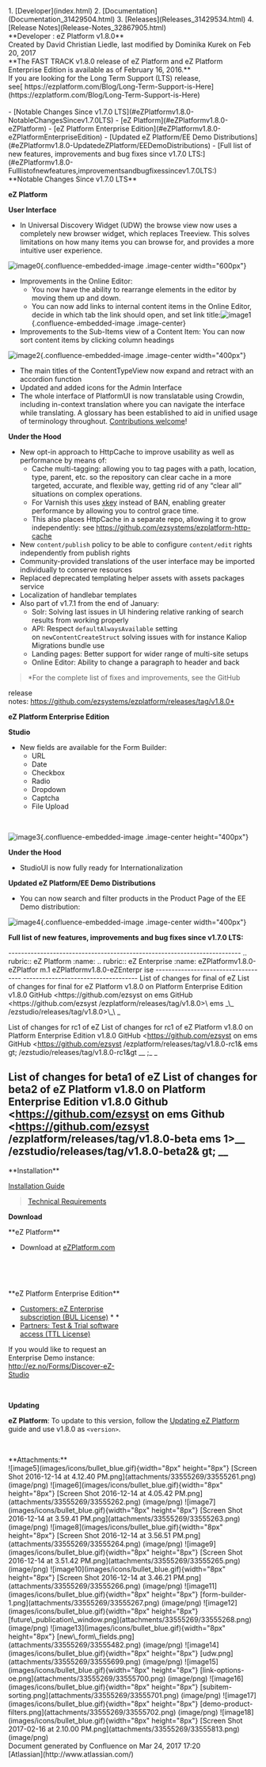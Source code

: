 <div id="page">
<div id="main" class="aui-page-panel">
<div id="main-header">
<div id="breadcrumb-section">
1.  [Developer](index.html)
2.  [Documentation](Documentation_31429504.html)
3.  [Releases](Releases_31429534.html)
4.  [Release Notes](Release-Notes_32867905.html)

</div>
**Developer : eZ Platform v1.8.0**

</div>
<div id="content" class="view">
<div class="page-metadata">
Created by David Christian Liedle, last modified by Dominika Kurek on
Feb 20, 2017

</div>
<div id="main-content" class="wiki-content group">
<div class="contentLayout2">
<div class="columnLayout two-right-sidebar"
data-layout="two-right-sidebar">
<div class="cell normal" data-type="normal">
<div class="innerCell">
**The FAST TRACK v1.8.0 release of eZ Platform and eZ Platform
Enterprise Edition is available as of February 16, 2016.**

<div
class="confluence-information-macro confluence-information-macro-tip">
<div class="confluence-information-macro-body">
If you are looking for the Long Term Support (LTS) release,
see[ https://ezplatform.com/Blog/Long-Term-Support-is-Here](https://ezplatform.com/Blog/Long-Term-Support-is-Here)

</div>
</div>
 

<div class="toc-macro rbtoc1490376007363">
-   [Notable Changes Since v1.7.0
    LTS](#eZPlatformv1.8.0-NotableChangesSincev1.7.0LTS)
    -   [eZ Platform](#eZPlatformv1.8.0-eZPlatform)
    -   [eZ Platform Enterprise
        Edition](#eZPlatformv1.8.0-eZPlatformEnterpriseEdition)
    -   [Updated eZ Platform/EE Demo
        Distributions](#eZPlatformv1.8.0-UpdatedeZPlatform/EEDemoDistributions)
-   [Full list of new features, improvements and bug fixes since v1.7.0
    LTS:](#eZPlatformv1.8.0-Fulllistofnewfeatures,improvementsandbugfixessincev1.7.0LTS:)

</div>
**Notable Changes Since v1.7.0 LTS**

**eZ Platform**

**User Interface**

-   In Universal Discovery Widget (UDW) the browse view now uses a
    completely new browser widget, which replaces Treeview. This solves
    limitations on how many items you can browse for, and provides a
    more intuitive user experience.

![image0](attachments/33555269/33555699.png){.confluence-embedded-image
.image-center width="600px"}

-   Improvements in the Online Editor:
    -   You now have the ability to rearrange elements in the editor by
        moving them up and down.
    -   You can now add links to internal content items in the Online
        Editor, decide in which tab the link should open, and set link
        title:![image1](attachments/33555269/33555700.png){.confluence-embedded-image
        .image-center}
-   Improvements to the Sub-Items view of a Content Item: You can now
    sort content items by clicking column headings

![image2](attachments/33555269/33555701.png){.confluence-embedded-image
.image-center width="400px"}

-   The main titles of the ContentTypeView now expand and retract with
    an accordion function
-   Updated and added icons for the Admin Interface
-   The whole interface of PlatformUI is now translatable using Crowdin,
    including in-context translation where you can navigate the
    interface while translating. A glossary has been established to aid
    in unified usage of terminology throughout. [Contributions
    welcome](https://crowdin.com/project/ezplatform)!

**Under the Hood**

-   New opt-in approach to HttpCache to improve usability as well as
    performance by means of:
    -   Cache multi-tagging: allowing you to tag pages with a path,
        location, type, parent, etc. so the repository can clear cache
        in a more targeted, accurate, and flexible way, getting rid of
        any “clear all” situations on complex operations.
    -   For Varnish this uses
        [xkey](https://github.com/varnish/varnish-modules/blob/master/docs/vmod_xkey.rst) instead
        of BAN, enabling greater performance by allowing you to control
        grace time.
    -   This also places HttpCache in a separate repo, allowing it to
        grow independently:
        see <https://github.com/ezsystems/ezplatform-http-cache>
-   New `content/publish` policy to be able to
    configure `content/edit` rights independently from publish rights
-   Community-provided translations of the user interface may be
    imported individually to conserve resources
-   Replaced deprecated templating helper assets with assets packages
    service
-   Localization of handlebar templates
-   Also part of v1.7.1 from the end of January:
    -   Solr: Solving last issues in UI hindering relative ranking of
        search results from working properly
    -   API: Respect `defaultAlwaysAvailable` setting
        on `newContentCreateStruct` solving issues with for instance
        Kaliop Migrations bundle use
    -   Landing pages: Better support for wider range of multi-site
        setups
    -   Online Editor: Ability to change a paragraph to header and back

> \*For the complete list of fixes and improvements, see the GitHub

release
notes: <https://github.com/ezsystems/ezplatform/releases/tag/v1.8.0*>

**eZ Platform Enterprise Edition**

**Studio**

-   New fields are available for the Form Builder:
    -   URL
    -   Date
    -   Checkbox
    -   Radio
    -   Dropdown
    -   Captcha
    -   File Upload

 

![image3](attachments/33555269/33555813.png){.confluence-embedded-image
.image-center height="400px"}

**Under the Hood**

-   StudioUI is now fully ready for Internationalization

**Updated eZ Platform/EE Demo Distributions**

-   You can now search and filter products in the Product Page of the EE
    Demo distribution:

![image4](attachments/33555269/33555702.png){.confluence-embedded-image
.image-center width="400px"}

**Full list of new features, improvements and bug fixes since v1.7.0
LTS:**

<div class="table-wrap">
  -------------------------------------------------------------------------
  .. rubric:: eZ Platform :name:       .. rubric:: eZ Enterprise :name:
  eZPlatformv1.8.0-eZPlatfor m.1       eZPlatformv1.8.0-eZEnterpr ise
  ------------------------------------ ------------------------------------
  List of changes for final of eZ      List of changes for final for eZ
  Platform v1.8.0 on                   Platform Enterprise Edition v1.8.0
  GitHub &lt;https://github.com/ezsyst on
  ems                                  GitHub &lt;https://github.com/ezsyst
  /ezplatform/releases/tag/v1.8.0&gt;\ ems
  _\_                                  /ezstudio/releases/tag/v1.8.0&gt;\_\
                                       _
                                        

  List of changes for rc1 of eZ        List of changes for rc1 of eZ
  Platform v1.8.0 on                   Platform Enterprise Edition v1.8.0
  GitHub &lt;https://github.com/ezsyst on
  ems                                  GitHub &lt;https://github.com/ezsyst
  /ezplatform/releases/tag/v1.8.0-rc1& ems
  gt;                                  /ezstudio/releases/tag/v1.8.0-rc1&gt
  \_\_                                 ;\_
                                       \_

  List of changes for beta1 of eZ      List of changes for beta2 of eZ
  Platform v1.8.0 on                   Platform Enterprise Edition v1.8.0
  Github &lt;https://github.com/ezsyst on
  ems                                  Github &lt;https://github.com/ezsyst
  /ezplatform/releases/tag/v1.8.0-beta ems
  1&gt;\_\_                            /ezstudio/releases/tag/v1.8.0-beta2&
                                       gt;
                                       \_\_
  -------------------------------------------------------------------------

</div>
</div>
</div>
<div class="cell aside" data-type="aside">
<div class="innerCell">
**Installation**

[Installation
Guide](https://doc.ez.no/display/DEVELOPER/Step+1%3A+Installation)

> [Technical Requirements](31429536.html)

**Download**

<div class="columnMacro"
style="width:50%;min-width:50%;max-width:50%;">
**eZ Platform**

-   Download at [eZPlatform.com](http://ezplatform.com/#download)

</div>
 

 

<div class="columnMacro"
style="width:50%;min-width:50%;max-width:50%;">
**eZ Platform Enterprise Edition**

-   [Customers: eZ Enterprise subscription
    (BUL License)](https://support.ez.no/Downloads) \* \*
-   [Partners: Test & Trial software access
    (TTL License)](https://support.ez.no/Downloads)

If you would like to request an Enterprise Demo instance:
<http://ez.no/Forms/Discover-eZ-Studio>

</div>
 

**Updating**

**eZ Platform**: To update to this version, follow the [Updating eZ
Platform](https://doc.ez.no/display/DEVELOPER/Updating+eZ+Platform)
guide and use v1.8.0 as `<version>`.

 

</div>
</div>
</div>
</div>
</div>
<div class="pageSection group">
<div class="pageSectionHeader">
**Attachments:**

</div>
<div class="greybox" align="left">
![image5](images/icons/bullet_blue.gif){width="8px" height="8px"}
[Screen Shot 2016-12-14 at 4.12.40
PM.png](attachments/33555269/33555261.png) (image/png)
![image6](images/icons/bullet_blue.gif){width="8px" height="8px"}
[Screen Shot 2016-12-14 at 4.05.42
PM.png](attachments/33555269/33555262.png) (image/png)
![image7](images/icons/bullet_blue.gif){width="8px" height="8px"}
[Screen Shot 2016-12-14 at 3.59.41
PM.png](attachments/33555269/33555263.png) (image/png)
![image8](images/icons/bullet_blue.gif){width="8px" height="8px"}
[Screen Shot 2016-12-14 at 3.56.51
PM.png](attachments/33555269/33555264.png) (image/png)
![image9](images/icons/bullet_blue.gif){width="8px" height="8px"}
[Screen Shot 2016-12-14 at 3.51.42
PM.png](attachments/33555269/33555265.png) (image/png)
![image10](images/icons/bullet_blue.gif){width="8px" height="8px"}
[Screen Shot 2016-12-14 at 3.46.21
PM.png](attachments/33555269/33555266.png) (image/png)
![image11](images/icons/bullet_blue.gif){width="8px" height="8px"}
[form-builder-1.png](attachments/33555269/33555267.png) (image/png)
![image12](images/icons/bullet_blue.gif){width="8px" height="8px"}
[future\_publication\_window.png](attachments/33555269/33555268.png)
(image/png) ![image13](images/icons/bullet_blue.gif){width="8px"
height="8px"} [new\_form\_fields.png](attachments/33555269/33555482.png)
(image/png) ![image14](images/icons/bullet_blue.gif){width="8px"
height="8px"} [udw.png](attachments/33555269/33555699.png) (image/png)
![image15](images/icons/bullet_blue.gif){width="8px" height="8px"}
[link-options-oe.png](attachments/33555269/33555700.png) (image/png)
![image16](images/icons/bullet_blue.gif){width="8px" height="8px"}
[subitem-sorting.png](attachments/33555269/33555701.png) (image/png)
![image17](images/icons/bullet_blue.gif){width="8px" height="8px"}
[demo-product-filters.png](attachments/33555269/33555702.png)
(image/png) ![image18](images/icons/bullet_blue.gif){width="8px"
height="8px"} [Screen Shot 2017-02-16 at 2.10.00
PM.png](attachments/33555269/33555813.png) (image/png)

</div>
</div>
</div>
</div>
<div id="footer" role="contentinfo">
<div class="section footer-body">
Document generated by Confluence on Mar 24, 2017 17:20

<div id="footer-logo">
[Atlassian](http://www.atlassian.com/)

</div>
</div>
</div>
</div>

